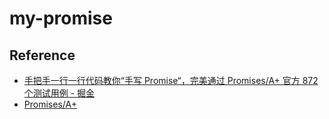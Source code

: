 # my-promise

## Reference

- [手把手一行一行代码教你“手写 Promise“，完美通过 Promises/A+ 官方 872 个测试用例 - 掘金](https://juejin.cn/post/7043758954496655397)
- [Promises/A+](https://promisesaplus.com/)
